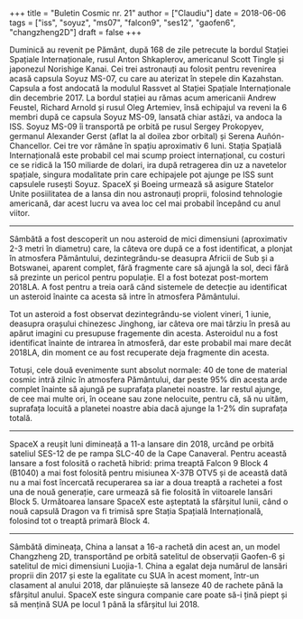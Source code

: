 +++
title = "Buletin Cosmic nr. 21"
author = ["Claudiu"]
date = 2018-06-06
tags = ["iss", "soyuz", "ms07", "falcon9", "ses12", "gaofen6", "changzheng2D"]
draft = false
+++

Duminică au revenit pe Pământ, după 168 de zile petrecute la bordul Stației Spațiale Internaționale, rusul Anton Shkaplerov, americanul Scott Tingle și japonezul Norishige Kanai. Cei trei astronauți au folosit pentru revenirea acasă capsula Soyuz MS-07, cu care au aterizat în stepele din Kazahstan. Capsula a fost andocată la modulul Rassvet al Stației Spațiale Internaționale din decembrie 2017. La bordul stației au rămas acum americanii Andrew Feustel, Richard Arnold și rusul Oleg Artemiev, însă echipajul va reveni la 6 membri după ce capsula Soyuz MS-09, lansată chiar astăzi, va andoca la ISS. Soyuz MS-09 îi transportă pe orbită pe rusul Sergey Prokopyev, germanul Alexander Gerst (aflat la al doilea zbor orbital) și Serena Auñón-Chancellor. Cei tre vor rămâne în spațiu aproximativ 6 luni. Stația Spațială Internațională este probabil cel mai scump proiect internațional, cu costuri ce se ridică la 150 miliarde de dolari, ira după retragerea din uz a navetelor spațiale, singura modalitate prin care echipajele pot ajunge pe ISS sunt capsulele rusești Soyuz. SpaceX și Boeing urmează să asigure Statelor Unite posiilitatea de a lansa din nou astronauți proprii, folosind tehnologie americană, dar acest lucru va avea loc cel mai probabil începând cu anul viitor.

---

Sâmbătă a fost descoperit un nou asteroid de mici dimensiuni (aproximativ 2-3 metri în diametru) care, la câteva ore după ce a fost identificat, a plonjat în atmosfera Pământului, dezintegrându-se deasupra Africii de Sub și a Botswanei, aparent complet, fără fragmente care să ajungă la sol, deci fără să prezinte un pericol pentru populație. El a fost botezat post-mortem 2018LA. A fost pentru a treia oară când sistemele de detecție au identificat un asteroid înainte ca acesta să intre în atmosfera Pământului.

Tot un asteroid a fost observat dezintegrându-se violent vineri, 1 iunie, deasupra orașului chinezesc Jinghong, iar câteva ore mai târziu în presă au apărut imagini cu presupuse fragemente din acesta. Asteroidul nu a fost identificat înainte de intrarea în atmosferă, dar este probabil mai mare decât 2018LA, din moment ce au fost recuperate deja fragmente din acesta.

Totuși, cele două evenimente sunt absolut normale: 40 de tone de material cosmic intră zilnic în atmosfera Pământului, dar peste 95% din acesta arde complet înainte să ajungă pe suprafața planetei noastre. Iar restul ajunge, de cee mai multe ori, în oceane sau zone nelocuite, pentru că, să nu uităm, suprafața locuită a planetei noastre abia dacă ajunge la 1-2% din suprafața totală.

---

SpaceX a reușit luni dimineață a 11-a lansare din 2018, urcând pe orbită sateliul SES-12 de pe rampa SLC-40 de la Cape Canaveral. Pentru această lansare a fost folosită o rachetă hibrid: prima treaptă Falcon 9 Block 4 (B1040) a mai fost folosită pentru misiunea X-37B OTV5 și de această dată nu a mai fost încercată recuperarea sa iar a doua treaptă a rachetei a fost una de nouă generație, care urmează să fie folosită în viitoarele lansări Block 5. Următoarea lansare SpaceX este așteptată la sfârșitul lunii, când o nouă capsulă Dragon va fi trimisă spre Stația Spațială Internațională, folosind tot o treaptă primară Block 4.

---

Sâmbătă dimineața, China a lansat a 16-a rachetă din acest an, un model Changzheng 2D, transportând pe orbită satelitul de observații Gaofen-6 și satelitul de mici dimensiuni Luojia-1. China a egalat deja numărul de lansări proprii din 2017 și este la egalitate cu SUA în acest moment, într-un clasament al anului 2018, dar plănuiește să lanseze 40 de rachete până la sfârșitul anului. SpaceX este singura companie care poate să-i țină piept și să mențină SUA pe locul 1 până la sfărșitul lui 2018.